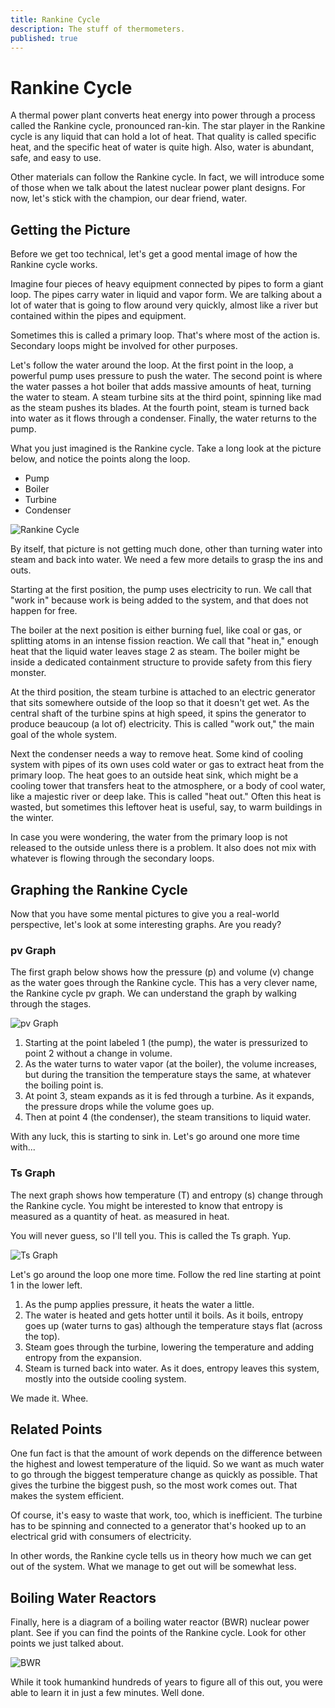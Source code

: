 ```yaml
---
title: Rankine Cycle
description: The stuff of thermometers.
published: true
---
```


# Rankine Cycle

A thermal power plant converts heat energy into power through a process called the Rankine cycle, pronounced ran-kin. The star player in the Rankine cycle is any liquid that can hold a lot of heat. That quality is called specific heat, and the specific heat of water is quite high. Also, water is abundant, safe, and easy to use.

Other materials can follow the Rankine cycle. In fact, we will introduce some of those when we talk about the latest nuclear power plant designs. For now, let's stick with the champion, our dear friend, water.

## Getting the Picture

Before we get too technical, let's get a good mental image of how the Rankine cycle works.

Imagine four pieces of heavy equipment connected by pipes to form a giant loop. The pipes carry water in liquid and vapor form. We are talking about a lot of water that is going to flow around very quickly, almost like a river but contained within the pipes and equipment.

Sometimes this is called a primary loop. That's where most of the action is. Secondary loops might be involved for other purposes.

Let's follow the water around the loop. At the first point in the loop, a powerful pump uses pressure to push the water. The second point is where the water passes a hot boiler that adds massive amounts of heat, turning the water to steam. A steam turbine sits at the third point, spinning like mad as the steam pushes its blades. At the fourth point, steam is turned back into water as it flows through a condenser. Finally, the water returns to the pump.

What you just imagined is the Rankine cycle. Take a long look at the picture below, and notice the points along the loop.

- Pump
- Boiler
- Turbine
- Condenser

![Rankine Cycle](/images/courses/limits-of-nature/Rankine-cycle.svg)

By itself, that picture is not getting much done, other than turning water into steam and back into water. We need a few more details to grasp the ins and outs.

Starting at the first position, the pump uses electricity to run. We call that "work in" because work is being added to the system, and that does not happen for free.

The boiler at the next position is either burning fuel, like coal or gas, or splitting atoms in an intense fission reaction. We call that "heat in," enough heat that the liquid water leaves stage 2 as steam. The boiler might be inside a dedicated containment structure to provide safety from this fiery monster.

At the third position, the steam turbine is attached to an electric generator that sits somewhere outside of the loop so that it doesn't get wet. As the central shaft of the turbine spins at high speed, it spins the generator to produce beaucoup (a lot of) electricity. This is called "work out," the main goal of the whole system.

Next the condenser needs a way to remove heat. Some kind of cooling system with pipes of its own uses cold water or gas to extract heat from the primary loop. The heat goes to an outside heat sink, which might be a cooling tower that transfers heat to the atmosphere, or a body of cool water, like a majestic river or deep lake. This is called "heat out." Often this heat is wasted, but sometimes this leftover heat is useful, say, to warm buildings in the winter.

In case you were wondering, the water from the primary loop is not released to the outside unless there is a problem. It also does not mix with whatever is flowing through the secondary loops.

## Graphing the Rankine Cycle

Now that you have some mental pictures to give you a real-world perspective, let's look at some interesting graphs. Are you ready?

### pv Graph

The first graph below shows how the pressure (p) and volume (v) change as the water goes through the Rankine cycle. This has a very clever name, the Rankine cycle pv graph. We can understand the graph by walking through the stages.

![pv Graph](/images/courses/limits-of-nature/pv-graph-1.svg)

1. Starting at the point labeled 1 (the pump), the water is pressurized to point 2 without a change in volume.
2. As the water turns to water vapor (at the boiler), the volume increases, but during the transition the temperature stays the same, at whatever the boiling point is.
3. At point 3, steam expands as it is fed through a turbine. As it expands, the pressure drops while the volume goes up.
4. Then at point 4 (the condenser), the steam transitions to liquid water.

With any luck, this is starting to sink in. Let's go around one more time with...

### Ts Graph

The next graph shows how temperature (T) and entropy (s) change through the Rankine cycle. You might be interested to know that entropy is measured as a quantity of heat. as measured in heat.

You will never guess, so I'll tell you. This is called the Ts graph. Yup.

![Ts Graph](/images/courses/limits-of-nature/Rankine-cycle-Ts-diagram.png)

Let's go around the loop one more time. Follow the red line starting at point 1 in the lower left.

1. As the pump applies pressure, it heats the water a little.
2. The water is heated and gets hotter until it boils. As it boils, entropy goes up (water turns to gas) although the temperature stays flat (across the top).
3. Steam goes through the turbine, lowering the temperature and adding entropy from the expansion.
4. Steam is turned back into water. As it does, entropy leaves this system, mostly into the outside cooling system.

We made it. Whee.

## Related Points

One fun fact is that the amount of work depends on the difference between the highest and lowest temperature of the liquid. So we want as much water to go through the biggest temperature change as quickly as possible. That gives the turbine the biggest push, so the most work comes out. That makes the system efficient.

Of course, it's easy to waste that work, too, which is inefficient. The turbine has to be spinning and connected to a generator that's hooked up to an electrical grid with consumers of electricity.

In other words, the Rankine cycle tells us in theory how much we can get out of the system. What we manage to get out will be somewhat less.

## Boiling Water Reactors

Finally, here is a diagram of a boiling water reactor (BWR) nuclear power plant. See if you can find the points of the Rankine cycle. Look for other points we just talked about.

![BWR](/images/courses/limits-of-nature/BoilingWaterReactor-animated.gif)

While it took humankind hundreds of years to figure all of this out, you were able to learn it in just a few minutes. Well done.
